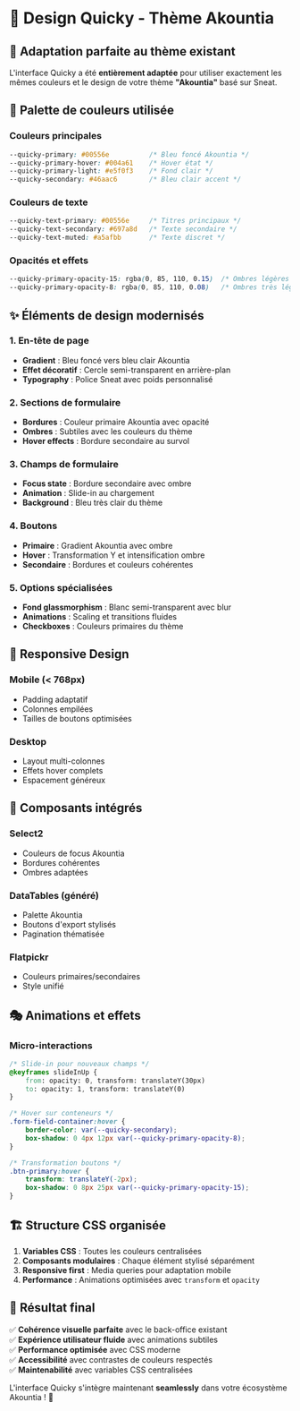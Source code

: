 # 🎨 Design Quicky - Thème Akountia

## 🎯 Adaptation parfaite au thème existant

L'interface Quicky a été **entièrement adaptée** pour utiliser exactement les mêmes couleurs et le design de votre thème **"Akountia"** basé sur Sneat.

## 🎨 Palette de couleurs utilisée

### Couleurs principales
```css
--quicky-primary: #00556e          /* Bleu foncé Akountia */
--quicky-primary-hover: #004a61    /* Hover état */
--quicky-primary-light: #e5f0f3    /* Fond clair */
--quicky-secondary: #46aac6        /* Bleu clair accent */
```

### Couleurs de texte
```css
--quicky-text-primary: #00556e     /* Titres principaux */
--quicky-text-secondary: #697a8d   /* Texte secondaire */
--quicky-text-muted: #a5afbb       /* Texte discret */
```

### Opacités et effets
```css
--quicky-primary-opacity-15: rgba(0, 85, 110, 0.15)  /* Ombres légères */
--quicky-primary-opacity-8: rgba(0, 85, 110, 0.08)   /* Ombres très légères */
```

## ✨ Éléments de design modernisés

### 1. En-tête de page
- **Gradient** : Bleu foncé vers bleu clair Akountia
- **Effet décoratif** : Cercle semi-transparent en arrière-plan
- **Typography** : Police Sneat avec poids personnalisé

### 2. Sections de formulaire
- **Bordures** : Couleur primaire Akountia avec opacité
- **Ombres** : Subtiles avec les couleurs du thème
- **Hover effects** : Bordure secondaire au survol

### 3. Champs de formulaire
- **Focus state** : Bordure secondaire avec ombre
- **Animation** : Slide-in au chargement
- **Background** : Bleu très clair du thème

### 4. Boutons
- **Primaire** : Gradient Akountia avec ombre
- **Hover** : Transformation Y et intensification ombre
- **Secondaire** : Bordures et couleurs cohérentes

### 5. Options spécialisées
- **Fond glassmorphism** : Blanc semi-transparent avec blur
- **Animations** : Scaling et transitions fluides
- **Checkboxes** : Couleurs primaires du thème

## 📱 Responsive Design

### Mobile (< 768px)
- Padding adaptatif
- Colonnes empilées
- Tailles de boutons optimisées

### Desktop
- Layout multi-colonnes
- Effets hover complets
- Espacement généreux

## 🔧 Composants intégrés

### Select2
- Couleurs de focus Akountia
- Bordures cohérentes
- Ombres adaptées

### DataTables (généré)
- Palette Akountia
- Boutons d'export stylisés
- Pagination thématisée

### Flatpickr
- Couleurs primaires/secondaires
- Style unifié

## 🎭 Animations et effets

### Micro-interactions
```css
/* Slide-in pour nouveaux champs */
@keyframes slideInUp {
    from: opacity: 0, transform: translateY(30px)
    to: opacity: 1, transform: translateY(0)
}

/* Hover sur conteneurs */
.form-field-container:hover {
    border-color: var(--quicky-secondary);
    box-shadow: 0 4px 12px var(--quicky-primary-opacity-8);
}

/* Transformation boutons */
.btn-primary:hover {
    transform: translateY(-2px);
    box-shadow: 0 8px 25px var(--quicky-primary-opacity-15);
}
```

## 🏗️ Structure CSS organisée

1. **Variables CSS** : Toutes les couleurs centralisées
2. **Composants modulaires** : Chaque élément stylisé séparément  
3. **Responsive first** : Media queries pour adaptation mobile
4. **Performance** : Animations optimisées avec `transform` et `opacity`

## 🎯 Résultat final

✅ **Cohérence visuelle parfaite** avec le back-office existant  
✅ **Expérience utilisateur fluide** avec animations subtiles  
✅ **Performance optimisée** avec CSS moderne  
✅ **Accessibilité** avec contrastes de couleurs respectés  
✅ **Maintenabilité** avec variables CSS centralisées  

L'interface Quicky s'intègre maintenant **seamlessly** dans votre écosystème Akountia ! 🚀
